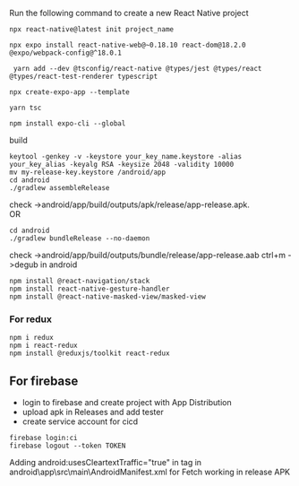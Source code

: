 Run the following command to create a new React Native project
```
npx react-native@latest init project_name
```
```
npx expo install react-native-web@~0.18.10 react-dom@18.2.0 @expo/webpack-config@^18.0.1
```
```
 yarn add --dev @tsconfig/react-native @types/jest @types/react @types/react-test-renderer typescript
```
```
npx create-expo-app --template
```
```
yarn tsc
```
```
npm install expo-cli --global
```
build
```
keytool -genkey -v -keystore your_key_name.keystore -alias your_key_alias -keyalg RSA -keysize 2048 -validity 10000
mv my-release-key.keystore /android/app
cd android
./gradlew assembleRelease
```
check ->android/app/build/outputs/apk/release/app-release.apk.<br>
OR
```
cd android
./gradlew bundleRelease --no-daemon
```
check ->android/app/build/outputs/bundle/release/app-release.aab
ctrl+m ->degub in android


```
npm install @react-navigation/stack
npm install react-native-gesture-handler
npm install @react-native-masked-view/masked-view
```
### For redux
```
npm i redux
npm i react-redux
npm install @reduxjs/toolkit react-redux
```
## For firebase
- login to firebase and create project with App Distribution
- upload apk in Releases and add tester
- create service account for cicd
```
firebase login:ci 
firebase logout --token TOKEN
```
Adding  android:usesCleartextTraffic="true" in <application> tag in android\app\src\main\AndroidManifest.xml for Fetch working in release APK

